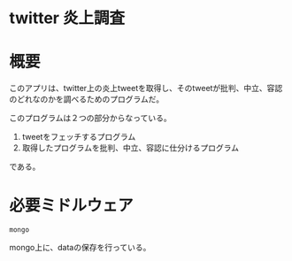 # twitter 炎上調査

# 概要

このアプリは、twitter上の炎上tweetを取得し、そのtweetが批判、中立、容認のどれなのかを調べるためのプログラムだ。

このプログラムは２つの部分からなっている。

1. tweetをフェッチするプログラム
1. 取得したプログラムを批判、中立、容認に仕分けるプログラム

である。

# 必要ミドルウェア

`mongo`

mongo上に、dataの保存を行っている。



